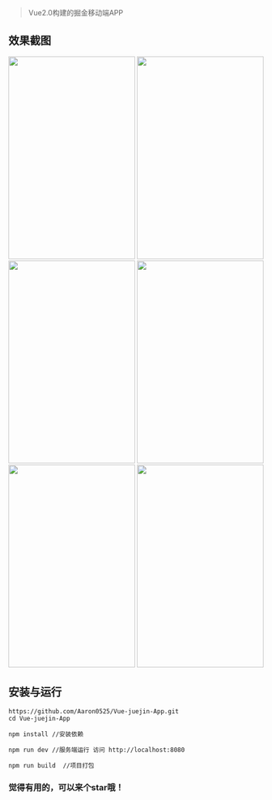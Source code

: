 > Vue2.0构建的掘金移动端APP


## 效果截图
<img src="http://oszamq4pp.bkt.clouddn.com/17-7-25/25353012.jpg" width="250" height="400">  <img src="http://oszamq4pp.bkt.clouddn.com/17-7-25/30337680.jpg" width="250" height="400">  <img src="http://oszamq4pp.bkt.clouddn.com/17-8-5/10352955.jpg" width="250" height="400">  <img src="http://oszamq4pp.bkt.clouddn.com/17-7-25/22646946.jpg" width="250" height="400">  <img src="http://oszamq4pp.bkt.clouddn.com/17-7-25/45382409.jpg" width="250" height="400">  <img src="http://oszamq4pp.bkt.clouddn.com/17-7-25/38129297.jpg" width="250" height="400">



## 安装与运行

```
https://github.com/Aaron0525/Vue-juejin-App.git
cd Vue-juejin-App

npm install //安装依赖

npm run dev //服务端运行 访问 http://localhost:8080

npm run build  //项目打包 
```

### 觉得有用的，可以来个star哦！
